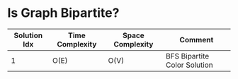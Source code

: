 # Is Graph Bipartite?

| Solution Idx | Time Complexity | Space Complexity | Comment                      |
| ------------ | --------------- | ---------------- | ---------------------------- |
| 1            | O(E)            | O(V)             | BFS Bipartite Color Solution |
